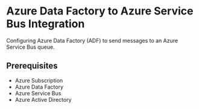 # Azure Data Factory to Azure Service Bus Integration
Configuring Azure Data Factory (ADF) to send messages to an Azure Service Bus queue.

## Prerequisites
* Azure Subscription
* Azure Data Factory
* Azure Service Bus
* Azure Active Directory
